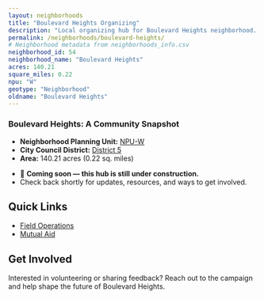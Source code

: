 ```yaml
---
layout: neighborhoods
title: "Boulevard Heights Organizing"
description: "Local organizing hub for Boulevard Heights neighborhood. Connect with field operations, mutual aid, and community organizing efforts."
permalink: /neighborhoods/boulevard-heights/
# Neighborhood metadata from neighborhoods_info.csv
neighborhood_id: 54
neighborhood_name: "Boulevard Heights"
acres: 140.21
square_miles: 0.22
npu: "W"
geotype: "Neighborhood"
oldname: "Boulevard Heights"
---
```


### **Boulevard Heights: A Community Snapshot**

  * **Neighborhood Planning Unit:** [NPU-W](https://www.atlantaga.gov/government/departments/city-planning/neighborhood-planning-units/neighborhood-and-npu-contacts)
  * **City Council District:** [District 5](https://citycouncil.atlantaga.gov/council-members/antonio-lewis)
  * **Area:** 140.21 acres (0.22 sq. miles)

- 🚧 **Coming soon — this hub is still under construction.**
- Check back shortly for updates, resources, and ways to get involved.

## Quick Links

- [Field Operations](./field-ops/)
- [Mutual Aid](./mutual-aid/)

## Get Involved

Interested in volunteering or sharing feedback? Reach out to the campaign and help shape the future of Boulevard Heights.
